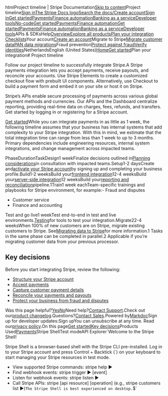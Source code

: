 htmlProject timeline | Stripe Documentation[Skip to content](#main-content)Project timeline[Sign in](https://dashboard.stripe.com/login?redirect=https%3A%2F%2Fdocs.stripe.com%2Fplan-integration%2Fget-started%2Fproject-timeline)[The Stripe Docs logo](/)[Search the docs/](#)[Create account](https://dashboard.stripe.com/register)[Sign in](https://dashboard.stripe.com/login?redirect=https%3A%2F%2Fdocs.stripe.com%2Fplan-integration%2Fget-started%2Fproject-timeline)[Get started](/get-started)[Payments](/payments)[Finance automation](/finance-automation)[Banking as a service](/financial-services)[Developer tools](/development)[No-code](/no-code)[Get started](/get-started)[Payments](/payments)[Finance automation](/finance-automation)[](#)[Get started](/get-started)[Payments](/payments)[Finance automation](/finance-automation)[Banking as a service](/financial-services)[Developer tools](/development)[](#)APIs & SDKsHelp[Overview](/docs/get-started)[Explore all products](/docs/products)[Plan your integration](#)
[Checklists](#)Your account[Create an account](#)Migrate to Stripe[Migrate customer data](/docs/get-started/data-migrations)[PAN data migrations](#)Fraud prevention[Protect against fraud](#)[Verify identities](#)NetherlandsEnglish (United States)[](#)[](#)[Home](/docs)[Get started](/docs/get-started)Plan your integration# Project timeline

Follow our project timeline to successfully integrate Stripe.A Stripe payments integration lets you accept payments, receive payouts, and reconcile your accounts. Use Stripe Elements to create a customized checkout flow with prebuilt UI components. Alternatively, use Checkout to build a payment form and embed it on your site or host it on Stripe.

Stripe’s APIs enable secure processing of payments across various global payment methods and currencies. Our APIs and the Dashboard centralize reporting, providing real-time data on charges, fees, refunds, and transfers. Get started by logging in or registering for a Stripe account.

[Get started](#project-timeline)While you can integrate payments in as little as 1 week, the following timeline assumes that your business has internal systems that add complexity to your Stripe integration. With this in mind, we estimate that the total integration time can range from less than 1 week to up to 3 months. Primary dependencies include engineering resources, internal system integrations, and change management across impacted teams.

PhaseDurationTaskDesign1 weekFinalize decisions outlined in[Planning considerations](/plan-integration/get-started/planning-considerations)in consultation with impacted teams.Setup1-2 daysCreate and[activate your Stripe account](https://dashboard.stripe.com/register)by signing up and completing your business profile.Build1-2 weeksBuild your[frontend integration](/plan-integration/get-started/planning-considerations#how-capture-payment-details)12-4 weeksBuild your[server-side integration](/plan-integration/get-started/server-side-integration)12 weeksBuild your[reporting and reconciliation](/plan-integration/get-started/reporting-reconciliation)pipeline.1Train1 week eachTeam-specific trainings and playbooks for Stripe environment, for example:- Fraud and disputes
- Customer service
- Finance and accounting

Test and go live1 weekTest end-to-end in test and live environments.[Testing](/plan-integration/get-started/testing)for tools to test your integration.Migrate22-4 weeksWhen 100% of new customers are on Stripe, migrate existing customers to Stripe. See[Migrating data to Stripe](/get-started/data-migrations)for more information.1 Tasks in the same phase can be completed in parallel.2 Applicable if you’re migrating customer data from your previous processor.

## Key decisions

Before you start integrating Stripe, review the following:

- [Structure your Stripe account](/plan-integration/get-started/planning-considerations#structure-stripe-accounts)
- [Accept payments](/plan-integration/get-started/planning-considerations#how-accept-payments)
- [Capture customer payment details](/plan-integration/get-started/planning-considerations#how-capture-payment-details)
- [Reconcile your payments and payouts](/plan-integration/get-started/planning-considerations#how-reconcile-payments-payouts)
- [Protect your business from fraud and disputes](/plan-integration/get-started/planning-considerations#how-protect-fraud-disputes)

Was this page helpful?[Yes](#)[No](#)Need help?[Contact Support](https://support.stripe.com/).Check out our[product changelog](https://stripe.com/blog/changelog).Questions?[Contact Sales](https://stripe.com/contact/sales).Powered by[Markdoc](https://markdoc.dev)Sign up for developer updates:Sign upYou can unsubscribe at any time. Read our[privacy policy](https://stripe.com/privacy).On this page[Get started](#project-timeline)[Key decisions](#key-decisions)Products Used[Payments](/payments)Stripe ShellTest modeAPI Explorer[](https://stripe.com/docs/stripe-cli#install)`Welcome to the Stripe Shell!

Stripe Shell is a browser-based shell with the Stripe CLI pre-installed. Log in to your
Stripe account and press Control + Backtick (`) on your keyboard to start managing your Stripe
resources in test mode.

- View supported Stripe commands: stripe help ▶️
- Find webhook events: stripe trigger ▶️ [event]
- Listen for webhook events: stripe listen ▶
- Call Stripe APIs: stripe [api resource] [operation] (e.g., stripe customers list ▶️)`The Stripe Shell is best experienced on desktop.`$`